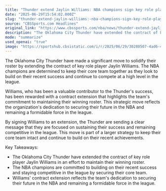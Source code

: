 ```yaml
---
title: "Thunder extend Jaylin Williams: NBA champions sign key role player as they aim to keep core together"
date: "2025-06-29T15:54:02.000Z"
slug: "thunder-extend-jaylin-williams:-nba-champions-sign-key-role-player-as-they-aim-to-keep-core-together"
source: "CBSSports.com Headlines"
original_link: "https://www.cbssports.com/nba/news/thunder-extend-jaylin-williams-nba-champions-sign-key-role-player-as-they-aim-to-keep-core-together/"
description: "The Oklahoma City Thunder have extended the contract of key player Jaylin Williams to solidify their roster and maintain their competitive edge in the NBA."
mode: "summarize"
used_openai: "true"
image: "https://sportshub.cbsistatic.com/i/r/2025/06/29/30280507-4ad6-4462-8ce4-67af11aee663/thumbnail/1200x675/1fbe73de918e5463431756a7cefbf259/adobe-express-file-2025-06-29t105927-543.jpg"
---
```


The Oklahoma City Thunder have made a significant move to solidify their roster by extending the contract of key role player Jaylin Williams. The NBA champions are determined to keep their core team together as they look to build on their recent success and continue to compete at a high level in the league.

Williams, who has been a valuable contributor to the Thunder's success, has been rewarded with a contract extension that highlights the team's commitment to maintaining their winning roster. This strategic move reflects the organization's dedication to securing their future in the NBA and remaining a formidable force in the league.

By signing Williams to an extension, the Thunder are sending a clear message that they are focused on sustaining their success and remaining competitive in the league. This move is part of a larger strategy to keep their core team intact and continue to build on their recent achievements.

Key Takeaways:
- The Oklahoma City Thunder have extended the contract of key role player Jaylin Williams in an effort to maintain their winning roster.
- The NBA champions are committed to building on their recent success and staying competitive in the league by securing their core team.
- Williams' contract extension reflects the team's dedication to securing their future in the NBA and remaining a formidable force in the league.